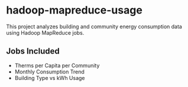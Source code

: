 # hadoop-mapreduce-usage

This project analyzes building and community energy consumption data using Hadoop MapReduce jobs.

## Jobs Included
- Therms per Capita per Community
- Monthly Consumption Trend
- Building Type vs kWh Usage
